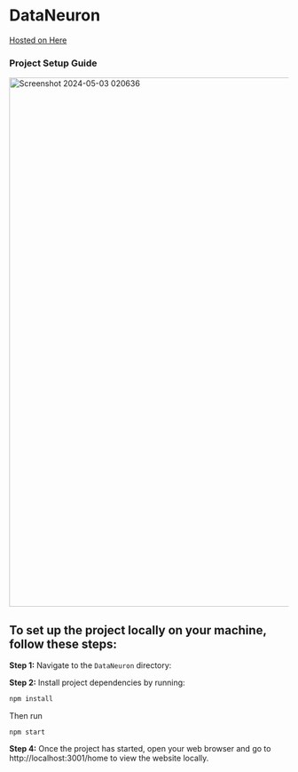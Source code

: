﻿# DataNeuron
 [Hosted on Here](https://dataneuron-b1xo.onrender.com/home)
### Project Setup Guide
<img width="953" alt="Screenshot 2024-05-03 020636" src="https://github.com/sandeeppatel2001/DataNeuron/assets/95873801/e8c7f672-4903-4d39-b283-a2a4463fee88">

## To set up the project locally on your machine, follow these steps:

**Step 1:** Navigate to the `DataNeuron` directory:

**Step 2:** Install project dependencies by running:

```bash
npm install
```
Then run 
```
npm start
```
**Step 4:** Once the project has started, open your web browser and go to http://localhost:3001/home to view the website locally.
